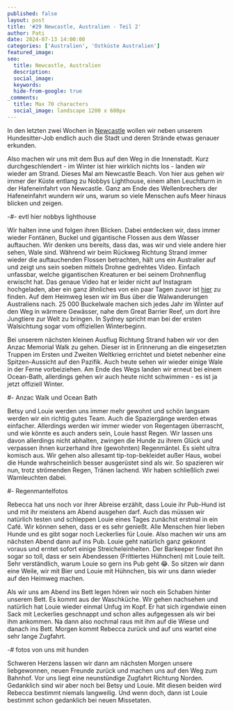 ```yaml
---
published: false
layout: post
title: '#29 Newcastle, Australien - Teil 2'
author: Pati
date: 2024-07-13 14:00:00
categories: ['Australien', 'Ostküste Australien']
featured_image: 
seo:
  title: Newcastle, Australien
  description:
  social_image: 
  keywords:
  hide-from-google: true
_comments:
  title: Max 70 characters
  social_image: landscape 1200 x 600px
---
```

In den letzten zwei Wochen in [Newcastle](2024-07-11-newcastle-1-australien) wollen wir neben unserem Hundesitter-Job endlich auch die Stadt und deren Strände etwas genauer erkunden. 

Also machen wir uns mit dem Bus auf den Weg in die Innenstadt. Kurz durchgeschlendert - im Winter ist hier wirklich nichts los - landen wir wieder am Strand. Dieses Mal am Newcastle Beach. Von hier aus gehen wir immer der Küste entlang zu Nobbys Lighthouse, einem alten Leuchtturm in der Hafeneinfahrt von Newcastle. Ganz am Ende des Wellenbrechers der Hafeneinfahrt wundern wir uns, warum so viele Menschen aufs Meer hinaus blicken und zeigen. 

-#- evtl hier nobbys lighthouse

Wir halten inne und folgen ihren Blicken. Dabei entdecken wir, dass immer wieder Fontänen, Buckel und gigantische Flossen aus dem Wasser auftauchen. Wir denken uns bereits, dass das, was wir und viele andere hier sehen, Wale sind. Während wir beim Rückweg Richtung Strand immer wieder die auftauchenden Flossen betrachten, hält uns ein Australier auf und zeigt uns sein soeben mittels Drohne gedrehtes Video. Einfach unfassbar, welche gigantischen Kreaturen er bei seinem Drohnenflug erwischt hat. Das genaue Video hat er leider nicht auf Instagram hochgeladen, aber ein ganz ähnliches von ein paar Tagen zuvor ist [hier](https://www.instagram.com/timelapsetaylorphotography/?ref=JucRxMYk&hl=a) zu finden. Auf dem Heimweg lesen wir im Bus über die Walwanderungen Australiens nach. 25 000 Buckelwale machen sich jedes Jahr im Winter auf den Weg in wärmere Gewässer, nahe dem Great Barrier Reef, um dort ihre Jungtiere zur Welt zu bringen. In Sydney spricht man bei der ersten Walsichtung sogar vom offiziellen Winterbeginn. 

Bei unserem nächsten kleinen Ausflug Richtung Strand haben wir vor den Anzac Memorial Walk zu gehen. Dieser ist in Erinnerung an die eingesetzten Truppen im Ersten und Zweiten Weltkrieg errichtet und bietet nebenher eine Spitzen-Aussicht auf den Pazifik. Auch heute sehen wir wieder einige Wale in der Ferne vorbeiziehen. Am Ende des Wegs landen wir erneut bei einem Ocean-Bath, allerdings gehen wir auch heute nicht schwimmen - es ist ja jetzt offiziell Winter. 

#- Anzac Walk und Ocean Bath

Betsy und Louie werden uns immer mehr gewohnt und schön langsam werden wir ein richtig gutes Team. Auch die Spaziergänge werden etwas einfacher. Allerdings werden wir immer wieder von Regentagen überrascht, und wie könnte es auch anders sein, Louie hasst Regen. Wir lassen uns davon allerdings nicht abhalten, zwingen die Hunde zu ihrem Glück und verpassen ihnen kurzerhand ihre (gewohnten) Regenmäntel. Es sieht ultra komisch aus. Wir gehen also allesamt tip-top-bekleidet außer Haus, wobei die Hunde wahrscheinlich besser ausgerüstet sind als wir. So spazieren wir nun, trotz strömenden Regen, Tränen lachend. Wir haben schließlich zwei Warnleuchten dabei. 

#- Regenmantelfotos

Rebecca hat uns noch vor ihrer Abreise erzählt, dass Louie ihr Pub-Hund ist und mit ihr meistens am Abend ausgehen darf. Auch das müssen wir natürlich testen und schleppen Louie eines Tages zunächst erstmal in ein Café. Wir können sehen, dass er es sehr genießt. Alle Menschen hier lieben Hunde und es gibt sogar noch Leckerlies für Louie. Also machen wir uns am nächsten Abend dann auf ins Pub. Louie geht natürlich ganz gekonnt voraus und erntet sofort einige Streicheleinheiten. Der Barkeeper findet ihn sogar so toll, dass er sein Abendessen (Frittiertes Hühnchen) mit Louie teilt. Sehr verständlich, warum Louie so gern ins Pub geht 😂. So sitzen wir dann eine Weile, wir mit Bier und Louie mit Hühnchen, bis wir uns dann wieder auf den Heimweg machen. 

Als wir uns am Abend ins Bett legen hören wir noch ein Schaben hinter unserem Bett. Es kommt aus der Waschküche. Wir gehen nachsehen und natürlich hat Louie wieder einmal Unfug im Kopf. Er hat sich irgendwie einen Sack mit Leckerlies geschnappt und schon alles aufgegessen als wir bei ihm ankommen. 
Na dann also nochmal raus mit ihm auf die Wiese und danach ins Bett. Morgen kommt Rebecca zurück und auf uns wartet eine sehr lange Zugfahrt. 

-# fotos von uns mit hunden

Schweren Herzens lassen wir dann am nächsten Morgen unsere liebgewonnen, neuen Freunde zurück und machen uns auf den Weg zum Bahnhof. Vor uns liegt eine neunstündige Zugfahrt Richtung Norden. Gedanklich sind wir aber noch bei Betsy und Louie. Mit diesen beiden wird Rebecca bestimmt niemals langweilig. Und wenn doch, dann ist Louie bestimmt schon gedanklich bei neuen Missetaten.